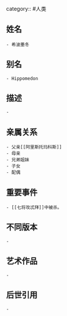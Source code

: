 category:: #人类
## 姓名
	- 希波墨冬
## 别名
	- Hippomedon
## 描述
	-
## 亲属关系
	- 父亲[[阿里斯托玛科斯]]
	- 母亲
	- 兄弟姐妹
	- 子女
	- 配偶
## 重要事件
	- [[七将攻忒拜]]中被杀。
## 不同版本
	-
## 艺术作品
	-
## 后世引用
	-
